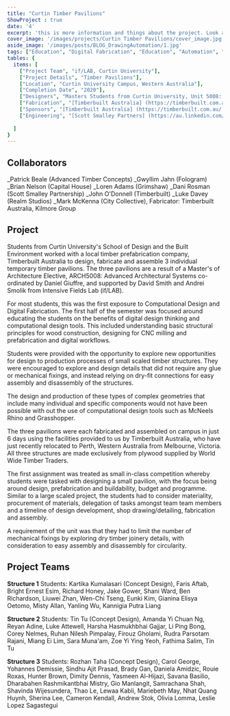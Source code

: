 ```yaml
---
title: "Curtin Timber Pavilions" 
ShowProject : true
date: '4'
excerpt: 'this is more information and things about the project. Look at this test, it is testing the length of the item'
cover_image: '/images/projects/Curtin Timber Pavilions/cover_image.jpg'
aside_image: '/images/posts/BLOG_DrawingAutomation/1.jpg'
tags: ["Education", "Digital Fabrication", "Education", "Automation", "Grasshopper", "Computational Design", "Rhino 3D"]
tables: {
  items: [
    ["Project Team", "if/LAB, Curtin University"],
    ["Project Details", "Timber Pavilions"],
    ["Location", "Curtin University Campus, Western Australia"],
    ["Completion Date", "2020"],
    ["Designers", "Masters Students from Curtin University, Unit 5008: Advanced Architectural Systems"],
    ["Fabrication", "[Timberbuilt Australia] (https://timberbuilt.com.au/), [Kilmore Group](https://kilmoregroup.com.au/) "],
    ["Sponsors", "[Timberbuilt Australia] (https://timberbuilt.com.au/), [Kilmore Group](https://kilmoregroup.com.au/), [World Wide Timber Traders] (https://wwtt.com.au/), [Curtin University](https://exchange.curtin.edu.au/school-of-design-and-built-environment/), Intensive Fields Lab (if/LAB)"],
    ["Engineering", "[Scott Smalley Partners] (https://au.linkedin.com/company/scott-smalley-partnership-pty-ltd)"],
    
  ]
}
---
```


## Collaborators

_Patrick Beale (Advanced Timber Concepts)
_Gwyllim Jahn (Fologram)
_Brian Nelson (Capital House)
_Loren Adams (Grimshaw)
_Dani Rosman (Scott Smalley Partnership)
_John O'Donnell (Timberbuilt)
_Luke Davey (Realm Studios)
_Mark McKenna (City Collective), 
Fabricator: Timberbuilt Australia, Kilmore Group

## Project

Students from Curtin University's School of Design and the Built Environment worked with a local timber prefabrication company,  Timberbuilt Australia to design, fabricate and assemble 3 individual temporary timber pavilions. The three pavilions are a result of a Master's of Architecture Elective, ARCH5008: Advanced Architectural Systems co-ordinated by Daniel Giuffre, and supported by David Smith and Andrei Smolik from Intensive Fields Lab (if/LAB).
	
For most students, this was the first exposure to Computational Design and Digital Fabrication. The first half of the semester was focused around educating the students on the benefits of digital design thinking and computational design tools. This included understanding basic structural principles for wood construction, designing for CNC milling and prefabrication and digital workflows. 
	
Students were provided with the opportunity to explore new opportunities for design to production processes of small scaled timber structures. They were encouraged to explore and design details that did not require any glue or mechanical fixings, and instead relying on dry-fit connections for easy assembly and disassembly of the structures. 

The design and production of these types of complex geometries that include many individual and specific components would not have been possible with out the use of computational design tools such as McNeels Rhino and Grasshopper. 
	
The three pavilions were each fabricated and assembled on campus in just 6 days using the facilities provided to us by Timberbuilt Australia, who have just recently relocated to Perth, Western Australia from Melbourne, Victoria. All three structures are made exclusively from plywood supplied by World Wide Timber Traders. 
	
The first assignment was treated as small in-class competition whereby students were tasked with designing a small pavilion, with the focus being around design, prefabrication and buildability,  budget and programme. Similar to a large scaled project, the students had to consider materiality, procurement of materials, delegation of tasks amongst team team members and a timeline of design development, shop drawing/detailing, fabrication and assembly.
	
A requirement of the unit was that they had to limit the number of mechanical fixings by exploring dry timber joinery details, with consideration to easy assembly and disassembly for circularity.

## Project Teams 

**Structure 1**
Students: Kartika Kumalasari (Concept Design), Faris Aftab, Bright Ernest Esim, Richard Honey, Jake Gower, Shani Ward, Ben Richardson, Liuwei Zhan, Wen-Chi Tseng, Eunki Kim, Gianina Elisya Oetomo, Misty Allan, Yanling Wu, Kannigia Putra Liang

**Structure 2**
Students: Tin Tu (Concept Design), Amanda Yi Chuan Ng, Reyan Adine, Luke Attewell, Harsha Hasmukhbhai Gajjar, Li Ping Bong, Corey Nelmes, Ruhan Nilesh Pimpalay, Firouz Gholami, Rudra Parsotam Rajani, Miang Ei Lim, Sara Muna'am, Zoe Yi Ying Yeoh, Fathima Salim, Tin Tu

**Structure 3**
Students: Rozhan  Taha (Concept Design), Carol George, Yohannes Demissie, Sindhu Ajit Prasad, Brady Gan, Daniela Amidzic, Rouie Roxas, Hunter Brown, Dimity Dennis, Yasmeen Al-Hijazi, Savana Basilio, Dharabahen Rashmikantbhai Mistry, Gio Manlangit, Samrachana Shah, Shavinda Wijesundera, Thao Le, Lewaa Kabli, Mariebeth May, Nhat Quang Huynh, Sherina Lee, Cameron Kendall, Andrew Stok, Olivia Lomma, Leslie Lopez Sagastegui